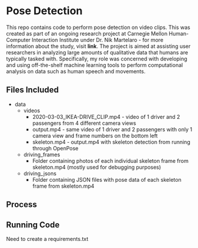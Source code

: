 # Pose Detection

This repo contains code to perform pose detection on video clips. This was created as part of an ongoing research project at Carnegie Mellon Human-Computer Interaction Institute under Dr. Nik Martelaro - for more information about the study, visit <b>link</b>. The project is aimed at assisting user researchers in analyzing large amounts of qualitative data that humans are typically tasked with. Specifically, my role was concerned with developing and using off-the-shelf machine learning tools to perform computational analysis on data such as human speech and movements. 

## Files Included 
* data  
  * videos
    * 2020-03-03_IKEA-DRIVE_CLIP.mp4 - video of 1 driver and 2 passengers from 4 different camera views
    * output.mp4 - same video of 1 driver and 2 passengers with only 1 camera view and frame numbers on the bottom left
    * skeleton.mp4 - output.mp4 with skeleton detection from running through OpenPose
  * driving_frames
    * Folder containing photos of each individual skeleton frame from skeleton.mp4 (mostly used for debugging purposes)
  * driving_jsons
    * Folder containing JSON files with pose data of each skeleton frame from skeleton.mp4

## Process


## Running Code
Need to create a requirements.txt 
